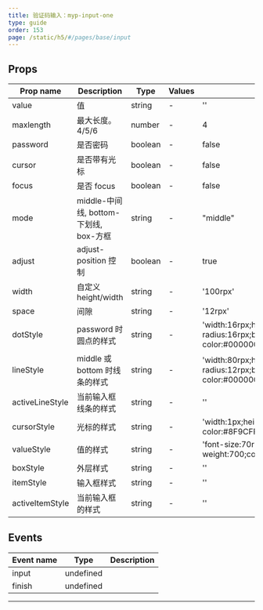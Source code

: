 ```yaml
---
title: 验证码输入：myp-input-one
type: guide
order: 153
page: /static/h5/#/pages/base/input
---
```


## Props

| Prop name       | Description                            | Type    | Values | Default                                                                  |
| --------------- | -------------------------------------- | ------- | ------ | ------------------------------------------------------------------------ |
| value           | 值                                     | string  | -      | ''                                                                       |
| maxlength       | 最大长度。4/5/6                        | number  | -      | 4                                                                        |
| password        | 是否密码                               | boolean | -      | false                                                                    |
| cursor          | 是否带有光标                           | boolean | -      | false                                                                    |
| focus           | 是否 focus                             | boolean | -      | false                                                                    |
| mode            | middle-中间线, bottom-下划线, box-方框 | string  | -      | "middle"                                                                 |
| adjust          | adjust-position 控制                   | boolean | -      | true                                                                     |
| width           | 自定义 height/width                    | string  | -      | '100rpx'                                                                 |
| space           | 间隙                                   | string  | -      | '12rpx'                                                                  |
| dotStyle        | password 时圆点的样式                  | string  | -      | 'width:16rpx;height:16rpx;border-radius:16rpx;background-color:#000000;' |
| lineStyle       | middle 或 bottom 时线条的样式          | string  | -      | 'width:80rpx;height:8rpx;border-radius:12rpx;background-color:#000000;'  |
| activeLineStyle | 当前输入框线条的样式                   | string  | -      | ''                                                                       |
| cursorStyle     | 光标的样式                             | string  | -      | 'width:1px;height:42rpx;background-color:#8F9CFF;'                       |
| valueStyle      | 值的样式                               | string  | -      | 'font-size:70rpx;font-weight:700;color:#000000;'                         |
| boxStyle        | 外层样式                               | string  | -      | ''                                                                       |
| itemStyle       | 输入框样式                             | string  | -      | ''                                                                       |
| activeItemStyle | 当前输入框的样式                       | string  | -      | ''                                                                       |

## Events

| Event name | Type      | Description |
| ---------- | --------- | ----------- |
| input      | undefined |
| finish     | undefined |

---

